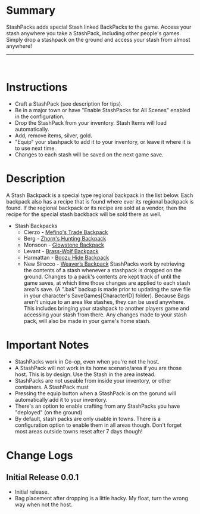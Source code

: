 # Summary
StashPacks adds special Stash linked BackPacks to the game. Access your stash anywhere you take a StashPack, including other people's games. Simply drop a stashpack on the ground and access your stash from almost anywhere!
&nbsp;
- - - -
&nbsp;

# Instructions
- Craft a StashPack (see description for tips).
- Be in a major town or have "Enable StashPacks for All Scenes" enabled in the configuration.
- Drop the StashPack from your inventory. Stash Items will load automatically.
- Add, remove items, silver, gold.
- "Equip" your stashpack to add it to your inventory, or leave it where it is to use next time.
- Changes to each stash will be saved on the next game save.

# Description
A Stash Backpack is a special type regional backpack in the list below.  Each backpack also has a recipe that is found where ever its regional backpack is found. If the regional backpack or its recipe are sold at a vendor, then the recipe for the special stash backback will be sold there as well.
- Stash Backpacks
  - Cierzo - [Mefino's Trade Backpack](https://outward.fandom.com/wiki/Mefino%27s_Trade_Backpack)
  - Berg - [Zhorn's Hunting Backpack](https://outward.fandom.com/wiki/Zhorn%27s_Hunting_Backpack)
  - Monsoon - [Glowstone Backpack](https://outward.fandom.com/wiki/Glowstone_Backpack)
  - Levant - [Brass-Wolf Backpack](https://outward.fandom.com/wiki/Brass-Wolf_Backpack)
  - Harmattan - [Boozu Hide Backpack](https://outward.fandom.com/wiki/Boozu_Hide_Backpack)
  - New Sirocco - [Weaver’s Backpack](https://outward.fandom.com/wiki/Weaver%E2%80%99s_Backpack)
StashPacks work by retrieving the contents of a stash whenever a stashpack is dropped on the ground.  Changes to a pack's contents are kept track of until the game saves, at which time those changes are applied to each stash area's save. (A ".bak" backup is made prior to updating the save file in your character's SaveGames\[CharacterID] folder).  Because Bags aren't unique to an area like stashes, they can be used anywhere.  This includes bringing your stashpack to another players game and accessing your stash from there. Any changes made to your stash pack, will also be made in your game's home stash.


# Important Notes
- StashPacks work in Co-op, even when you're not the host.
- A StashPack will not work in its home scenario/area if you are those host. This is by design. Use the Stash in the area instead.
- StashPacks are not useable from inside your inventory, or other containers. A StashPack must
- Pressing the equip button when a StashPack is on the gorund will automatically add it to your inventory.
- There's an option to enable crafting from any StashPacks you have "deployed" (on the ground)
- By default, stash packs are only usable in towns. There is a configuration option to enable them in all areas though. Don't forget most areas outside towns reset after 7 days though!

# Change Logs

## Initial Release 0.0.1
- Initial release.
- Bag placement after dropping is a little hacky. My float, turn the wrong way when not the host.

